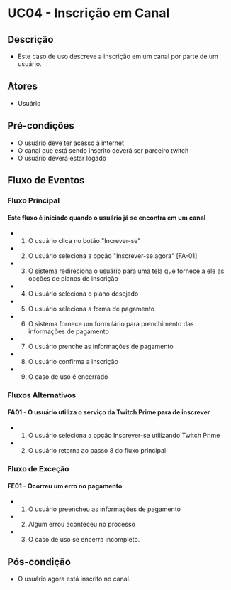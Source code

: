 # UC04 - Inscrição em Canal

## Descrição
* Este caso de uso descreve a inscrição em um canal por parte de um usuário.

## Atores
* Usuário

## Pré-condições
* O usuário deve ter acesso à internet
* O canal que está sendo inscrito deverá ser parceiro twitch
* O usuário deverá estar logado

## Fluxo de Eventos
### Fluxo Principal
#### Este fluxo é iniciado quando o usuário já se encontra em um canal
* 1. O usuário clica no botão "Increver-se"
* 2. O usuário seleciona a opção "Inscrever-se agora" [FA-01]
* 3. O sistema redireciona o usuário para uma tela que fornece a ele as opções de planos de inscrição
* 4. O usuário seleciona o plano desejado
* 5. O usuário seleciona a forma de pagamento
* 6. O sistema fornece um formulário para prenchimento das informações de pagamento
* 7. O usuário prenche as informações de pagamento
* 8. O usuário confirma a inscrição
* 9. O caso de uso é encerrado


### Fluxos Alternativos
#### FA01 - O usuário utiliza o serviço da Twitch Prime para de inscrever
* 1. O usuário seleciona a opção Inscrever-se utilizando Twitch Prime
* 2. O usuário retorna ao passo 8 do fluxo principal


### Fluxo de Exceção

#### FE01 - Ocorreu um erro no pagamento
* 1. O usuário preencheu as informações de pagamento
* 2. Algum errou aconteceu no processo
* 3. O caso de uso se encerra incompleto.

## Pós-condição
* O usuário agora está inscrito no canal.